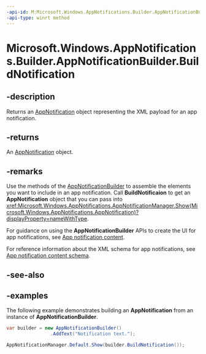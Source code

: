 ```yaml
---
-api-id: M:Microsoft.Windows.AppNotifications.Builder.AppNotificationBuilder.BuildNotification
-api-type: winrt method
---
```


# Microsoft.Windows.AppNotifications.Builder.AppNotificationBuilder.BuildNotification

<!--
public Microsoft.Windows.AppNotifications.AppNotification BuildNotification ();
-->


## -description

Returns an [AppNotification](xref:Microsoft.Windows.AppNotifications.AppNotification) object representing the XML payload for an app notification.

## -returns

An [AppNotification](xref:Microsoft.Windows.AppNotifications.AppNotification) object. 

## -remarks

Use the methods of the [AppNotificationBuilder](xref:Microsoft.Windows.AppNotifications.Builder.AppNotificationBuilder) to assemble the elements you want to include in an app notification. Call **BuildNotificaion** to get an **AppNotification** object that you can pass into <xref:Microsoft.Windows.AppNotifications.AppNotificationManager.Show(Microsoft.Windows.AppNotifications.AppNotification)?displayProperty=nameWithType>.

For guidance on using the **AppNotificationBuilder** APIs to create the UI for app notifications, see [App notification content](/windows/apps/design/shell/tiles-and-notifications/adaptive-interactive-toasts).

For reference information about the XML schema for app notifications, see [App notification content schema](/windows/apps/design/shell/tiles-and-notifications/toast-schema).

## -see-also

## -examples

The following example demonstrates building an **AppNotification** from an instance of **AppNotificationBuilder**. 

```csharp
var builder = new AppNotificationBuilder()
                .AddText("Notification text.");

AppNotificationManager.Default.Show(builder.BuildNotification());
```


